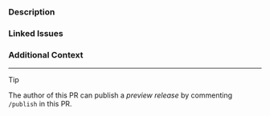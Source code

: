 ### Description

<!-- Please insert your description here and provide info about the "what" this PR is solving. -->

### Linked Issues

<!-- e.g. fixes #123 -->

### Additional Context

<!-- Is there anything you would like the reviewers to focus on? -->

---

> [!TIP]
> The author of this PR can publish a _preview release_ by commenting `/publish` in this PR.

